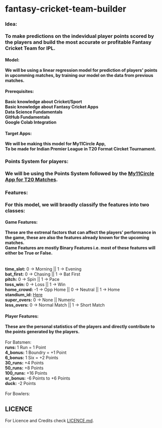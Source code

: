 # fantasy-cricket-team-builder
### **Idea:** <br><br>   To make predictions on the indevidual player points scored by the players and build the most accurate or profitable Fantasy Cricket Team for IPL.

#### **Model:** <br><br>   We will be using a linear regression model for prediction of players' points in upcomming matches, by training our model on the data from previous matches.

#### **Prerequisites:**<br><br>   Basic knowledge about Cricket/Sport <br>   Basic knowledge about Fantasy Cricket Apps <br>   Data Science Fundamentals <br>   GitHub Fundamentals <br>   Google Colab Integration

#### **Target Apps:**<br><br>   We will be making this model for My11Circle App, <br>   To be made for Indian Premier League in T20 Format Circket Tournament.

### **Points System for players:**<br><br>   We will be using the Points System followed by the [My11Circle App for T20 Matches](https://www.my11circle.com/points-system.html).

### **Features:**<br><br>   For this model, we will braodly classify the features into two classes:
#### **Game Features:**<br><br> These are the extrenal factors that can affect the players' performance in the game, these are also the features already known for the upcoming matches.<br>Game Features are mostly Binary Features i.e. most of these features will either be True or False.
<br>**time_slot:** 0 -> Morning || 1 -> Evening
<br>**bat_first:** 0 -> Chasing || 1 -> Bat First
<br>**pitch:** 0 -> Spin || 1 -> Pace
<br>**toss_win:** 0 -> Loss || 1 -> Win
<br>**home_crowd:** -1 -> Opp Home || 0 -> Neutral || 1 -> Home
<br>**standium_id:** [Here](link)
<br>**super_overs:** 0 -> None || Numeric
<br>**less_overs:** 0 -> Normal Match || 1 -> Short Match
<br>

#### **Player Features:**<br><br>   These are the personal statistics of the players and directly contribute to the points generated by the players.<br>
For Batsmen:
<br>**runs:** 1 Run = 1 Point
<br>**4_bonus:** 1 Boundry = +1 Point
<br>**6_bonus:** 1 Six = +2 Points
<br>**30_runs:** +4 Points
<br>**50_runs:** +8 Points
<br>**100_runs:** +16 Points
<br>**sr_bonus:** -6 Points to +6 Points
<br>**duck:** -2 Points<br>
<br>For Bowlers:

## LICENCE
For Licence and Credits check [LICENCE.md](link).
